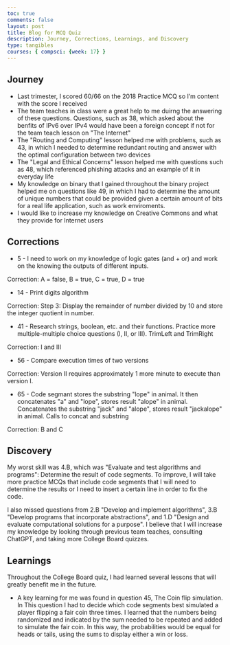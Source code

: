 ```yaml
---
toc: true
comments: false
layout: post
title: Blog for MCQ Quiz
description: Journey, Corrections, Learnings, and Discovery
type: tangibles
courses: { compsci: {week: 17} }
---
```


## Journey
- Last trimester, I scored 60/66 on the 2018 Practice MCQ so I’m content with the score I received
- The team teaches in class were a great help to me duirng the answering of these questions. Questions, such as 38, which asked about the benfits of IPv6 over IPv4 would have been a foreign concept if not for the team teach lesson on "The Internet"
- The "Routing and Computing" lesson helped me with problems, such as 43, in which I needed to determine redundant routing and answer with the optimal configuration between two devices
- The "Legal and Ethical Concerns" lesson helped me with questions such as 48, which referenced phishing attacks and an example of it in everyday life
- My knowledge on binary that I gained throughout the binary project helped me on questions like 49, in which I had to determine the amount of unique numbers that could be provided given a certain amount of bits for a real life application, such as work enviroments.
- I would like to increase my knowledge on Creative Commons and what they provide for Internet users

## Corrections
- 5 - I need to work on my knowledge of logic gates (and + or) and work on the knowing the outputs of different inputs.

Correction: A = false, B = true, C = true, D = true

- 14 - Print digits algorithm

Correction: Step 3: Display the remainder of number divided by 10 and store the integer quotient in number.

- 41 - Research strings, boolean, etc. and their functions. Practice more multiple-multiple choice questions (I, II, or III).
TrimLeft and TrimRight

Correction: I and III

- 56 - Compare execution times of two versions

Correction: Version II requires approximately 1 more minute to execute than version I.

- 65 - Code segmant stores the substring "lope" in animal. It then concatenates "a" and "lope", stores result "alope" in animal. Concatenates the substring "jack" and "alope", stores result "jackalope" in animal.
Calls to concat and substring

Correction: B and C

## Discovery
My worst skill was 4.B, which was "Evaluate and test algorithms and programs": Determine the result of code segments. To improve, I will take more practice MCQs that include code segments that I will need to determine the results or I need to insert a certain line in order to fix the code.

I also missed questions from 2.B "Develop and implement algorithms", 3.B "Develop programs that incorporate abstractions", and 1.D "Design and evaluate computational solutions for a purpose". I believe that I will increase my knowledge by looking through previous team teaches, consulting ChatGPT, and taking more College Board quizzes.

## Learnings
Throughout the College Board quiz, I had learned several lessons that will greatly benefit me in the future. 

- A key learning for me was found in question 45, The Coin flip simulation. In This question I had to decide which code segments best simulated a player flipping a fair coin three times. I learned that the numbers being randomized and indicated by the sum needed to be repeated and added to simulate the fair coin. In this way, the probabilities would be equal for heads or tails, using the sums to display either a win or loss.